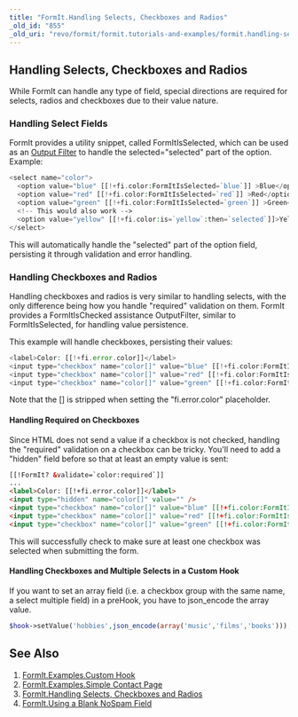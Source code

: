 ```yaml
---
title: "FormIt.Handling Selects, Checkboxes and Radios"
_old_id: "855"
_old_uri: "revo/formit/formit.tutorials-and-examples/formit.handling-selects,-checkboxes-and-radios"
---
```


## Handling Selects, Checkboxes and Radios

 While FormIt can handle any type of field, special directions are required for selects, radios and checkboxes due to their value nature.

### Handling Select Fields

 FormIt provides a utility snippet, called FormItIsSelected, which can be used as an [Output Filter](making-sites-with-modx/customizing-content/input-and-output-filters-(output-modifiers) "Input and Output Filters (Output Modifiers)") to handle the selected="selected" part of the option. Example:

 ``` php
<select name="color">
   <option value="blue" [[!+fi.color:FormItIsSelected=`blue`]] >Blue</option>
   <option value="red" [[!+fi.color:FormItIsSelected=`red`]] >Red</option>
   <option value="green" [[!+fi.color:FormItIsSelected=`green`]] >Green</option>
   <!-- This would also work -->
   <option value="yellow" [[!+fi.color:is=`yellow`:then=`selected`]]>Yellow</option>
</select>
```

 This will automatically handle the "selected" part of the option field, persisting it through validation and error handling.

### Handling Checkboxes and Radios

 Handling checkboxes and radios is very similar to handling selects, with the only difference being how you handle "required" validation on them. FormIt provides a FormItIsChecked assistance OutputFilter, similar to FormItIsSelected, for handling value persistence.

 This example will handle checkboxes, persisting their values:

 ``` php
<label>Color: [[!+fi.error.color]]</label>
<input type="checkbox" name="color[]" value="blue" [[!+fi.color:FormItIsChecked=`blue`]] > Blue
<input type="checkbox" name="color[]" value="red" [[!+fi.color:FormItIsChecked=`red`]] > Red
<input type="checkbox" name="color[]" value="green" [[!+fi.color:FormItIsChecked=`green`]] > Green
```

 Note that the \[\] is stripped when setting the "fi.error.color" placeholder.

#### Handling Required on Checkboxes

 Since HTML does not send a value if a checkbox is not checked, handling the "required" validation on a checkbox can be tricky. You'll need to add a "hidden" field before so that at least an empty value is sent:

 ``` html
[[!FormIt? &validate=`color:required`]]
...
<label>Color: [[!+fi.error.color]]</label>
<input type="hidden" name="color[]" value="" />
<input type="checkbox" name="color[]" value="blue" [[!+fi.color:FormItIsChecked=`blue`]] > Blue
<input type="checkbox" name="color[]" value="red" [[!+fi.color:FormItIsChecked=`red`]] > Red
<input type="checkbox" name="color[]" value="green" [[!+fi.color:FormItIsChecked=`green`]] > Green
```

 This will successfully check to make sure at least one checkbox was selected when submitting the form.

#### Handling Checkboxes and Multiple Selects in a Custom Hook

 If you want to set an array field (i.e. a checkbox group with the same name, a select multiple field) in a preHook, you have to json\_encode the array value.

 ``` php
$hook->setValue('hobbies',json_encode(array('music','films','books')));
```

## See Also

1. [FormIt.Examples.Custom Hook](extras/formit/formit.tutorials-and-examples/formit.examples.custom-hook)
2. [FormIt.Examples.Simple Contact Page](extras/formit/formit.tutorials-and-examples/formit.examples.simple-contact-page)
3. [FormIt.Handling Selects, Checkboxes and Radios](extras/formit/formit.tutorials-and-examples/formit.handling-selects,-checkboxes-and-radios)
4. [FormIt.Using a Blank NoSpam Field](extras/formit/formit.tutorials-and-examples/formit.using-a-blank-nospam-field)
